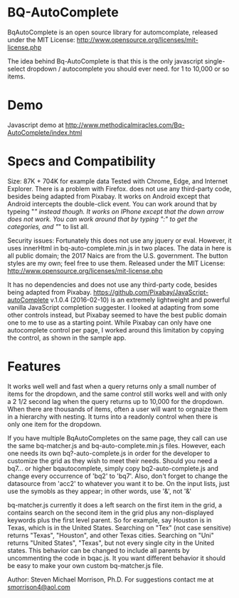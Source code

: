 # BQ-AutoComplete
BqAutoComplete is an open source library for automcomplate, released under the MIT License: http://www.opensource.org/licenses/mit-license.php

The idea behind Bq-AutoComplete is that this is the only javascript single-select dropdown / autocomplete you should ever need. for 1 to 10,000 or so items.

Demo
====

Javascript demo at http://www.methodicalmiracles.com/Bq-AutoComplete/index.html

Specs and Compatibility
=======================

Size: 87K + 704K for example data
Tested with Chrome, Edge, and Internet Explorer. There is a problem with Firefox.
does not use any third-party code, besides being adapted from Pixabay.
It works on Android except that Android intercepts the double-click event. You can work around that by typeing "*" instead though.
It works on IPhone except that the down arrow does not work. You can work around that by typing ":" to get the categories, and "*" to list all.

Security issues: Fortunately this does not use any jquery or eval. However, it uses innerHtml in bq-auto-complete.min.js in two places.
The data in here is all public domain; the 2017 Naics are from the U.S. government.
The button styles are my own; feel free to use them.
Released under the MIT License: http://www.opensource.org/licenses/mit-license.php

It has no dependencies and does not use any third-party code, besides being adapted from Pixabay.
https://github.com/Pixabay/JavaScript-autoComplete v.1.0.4 (2016-02-10) is an extremely lightweight and powerful vanilla JavaScript completion suggester.
I looked at adapting from some other controls instead, but Pixabay seemed to have the best public domain one to me to use as a starting point.
While Pixabay can only have one autocomplete control per page, I worked around this limitation by copying the control, as shown in the sample app.

Features
========

It works well well and fast when a query returns only a small number of items for the dropdown, 
and the same control still works well and with only a 2 1/2 second lag when the query returns up to 10,000 for the dropdown. 
When there are thousands of items, often a user will want to orgnaize them in a hierarchy with nesting. 
It turns into a readonly control when there is only one item for the dropdown.

If you have multiple BqAutoCompletes on the same page, they call can use the same bq-matcher.js and bq-auto-complete.min.js files.
However, each one needs its own bq?-auto-complete.js in order for the developer to customize the grid as they wish to meet their needs.
Should you need a bq7... or higher bqautocomplete, simply copy bq2-auto-complete.js and change every occurrence of 'bq2' to 'bq7'.
Also, don't forget to change the datasource from 'acc2' to whatever you want it to be.
On the input lists, just use the symobls as they appear; in other words, use '&', not '&amp;'

bq-matcher.js currently it does a left search on the first item in the grid, a contains search on the second item in the grid plus any non-displayed keywords plus the first level parent.
So for example, say Houston is in Texas, which is in the United States. Searching on "Tex" (not case sensitive) returns "Texas", "Houston", and other Texas cities.
Searching on "Uni" returns "United States", "Texas", but not every single city in the United states.
This behavior can be changed to include all parents by uncommenting the code in bqac.js.
It you want different behavior it should be easy to make your own custom bq-matcher.js file.

Author: Steven Michael Morrison, Ph.D.
For suggestions contact me at smorrison4@aol.com

